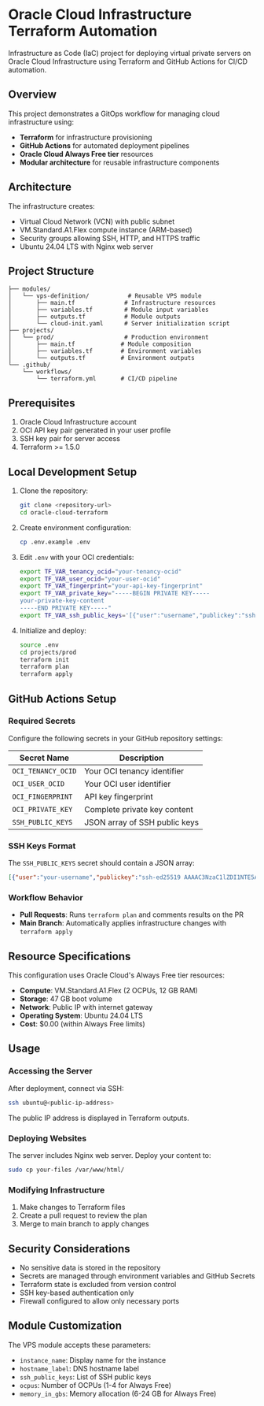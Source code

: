 # Oracle Cloud Infrastructure Terraform Automation

Infrastructure as Code (IaC) project for deploying virtual private servers on Oracle Cloud Infrastructure using Terraform and GitHub Actions for CI/CD automation.

## Overview

This project demonstrates a GitOps workflow for managing cloud infrastructure using:

- **Terraform** for infrastructure provisioning
- **GitHub Actions** for automated deployment pipelines
- **Oracle Cloud Always Free tier** resources
- **Modular architecture** for reusable infrastructure components

## Architecture

The infrastructure creates:
- Virtual Cloud Network (VCN) with public subnet
- VM.Standard.A1.Flex compute instance (ARM-based)
- Security groups allowing SSH, HTTP, and HTTPS traffic
- Ubuntu 24.04 LTS with Nginx web server

## Project Structure

```
├── modules/
│   └── vps-definition/           # Reusable VPS module
│       ├── main.tf              # Infrastructure resources
│       ├── variables.tf         # Module input variables
│       ├── outputs.tf           # Module outputs
│       └── cloud-init.yaml      # Server initialization script
├── projects/
│   └── prod/                    # Production environment
│       ├── main.tf             # Module composition
│       ├── variables.tf        # Environment variables
│       └── outputs.tf          # Environment outputs
└── .github/
    └── workflows/
        └── terraform.yml       # CI/CD pipeline
```

## Prerequisites

1. Oracle Cloud Infrastructure account
2. OCI API key pair generated in your user profile
3. SSH key pair for server access
4. Terraform >= 1.5.0

## Local Development Setup

1. Clone the repository:
   ```bash
   git clone <repository-url>
   cd oracle-cloud-terraform
   ```

2. Create environment configuration:
   ```bash
   cp .env.example .env
   ```

3. Edit `.env` with your OCI credentials:
   ```bash
   export TF_VAR_tenancy_ocid="your-tenancy-ocid"
   export TF_VAR_user_ocid="your-user-ocid"
   export TF_VAR_fingerprint="your-api-key-fingerprint"
   export TF_VAR_private_key="-----BEGIN PRIVATE KEY-----
   your-private-key-content
   -----END PRIVATE KEY-----"
   export TF_VAR_ssh_public_keys='[{"user":"username","publickey":"ssh-ed25519 AAAAC3... your-key"}]'
   ```

4. Initialize and deploy:
   ```bash
   source .env
   cd projects/prod
   terraform init
   terraform plan
   terraform apply
   ```

## GitHub Actions Setup

### Required Secrets

Configure the following secrets in your GitHub repository settings:

| Secret Name | Description |
|-------------|-------------|
| `OCI_TENANCY_OCID` | Your OCI tenancy identifier |
| `OCI_USER_OCID` | Your OCI user identifier |
| `OCI_FINGERPRINT` | API key fingerprint |
| `OCI_PRIVATE_KEY` | Complete private key content |
| `SSH_PUBLIC_KEYS` | JSON array of SSH public keys |

### SSH Keys Format

The `SSH_PUBLIC_KEYS` secret should contain a JSON array:
```json
[{"user":"your-username","publickey":"ssh-ed25519 AAAAC3NzaC1lZDI1NTE5AAAAI... your-public-key"}]
```

### Workflow Behavior

- **Pull Requests**: Runs `terraform plan` and comments results on the PR
- **Main Branch**: Automatically applies infrastructure changes with `terraform apply`

## Resource Specifications

This configuration uses Oracle Cloud's Always Free tier resources:

- **Compute**: VM.Standard.A1.Flex (2 OCPUs, 12 GB RAM)
- **Storage**: 47 GB boot volume
- **Network**: Public IP with internet gateway
- **Operating System**: Ubuntu 24.04 LTS
- **Cost**: $0.00 (within Always Free limits)

## Usage

### Accessing the Server

After deployment, connect via SSH:
```bash
ssh ubuntu@<public-ip-address>
```

The public IP address is displayed in Terraform outputs.

### Deploying Websites

The server includes Nginx web server. Deploy your content to:
```bash
sudo cp your-files /var/www/html/
```

### Modifying Infrastructure

1. Make changes to Terraform files
2. Create a pull request to review the plan
3. Merge to main branch to apply changes

## Security Considerations

- No sensitive data is stored in the repository
- Secrets are managed through environment variables and GitHub Secrets
- Terraform state is excluded from version control
- SSH key-based authentication only
- Firewall configured to allow only necessary ports

## Module Customization

The VPS module accepts these parameters:

- `instance_name`: Display name for the instance
- `hostname_label`: DNS hostname label
- `ssh_public_keys`: List of SSH public keys
- `ocpus`: Number of OCPUs (1-4 for Always Free)
- `memory_in_gbs`: Memory allocation (6-24 GB for Always Free)
